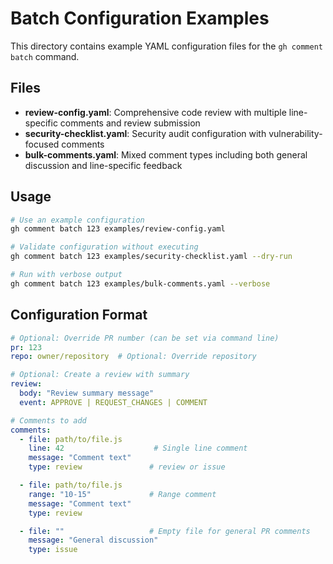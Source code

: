 # Batch Configuration Examples

This directory contains example YAML configuration files for the `gh comment batch` command.

## Files

- **review-config.yaml**: Comprehensive code review with multiple line-specific comments and review submission
- **security-checklist.yaml**: Security audit configuration with vulnerability-focused comments
- **bulk-comments.yaml**: Mixed comment types including both general discussion and line-specific feedback

## Usage

```bash
# Use an example configuration
gh comment batch 123 examples/review-config.yaml

# Validate configuration without executing
gh comment batch 123 examples/security-checklist.yaml --dry-run

# Run with verbose output
gh comment batch 123 examples/bulk-comments.yaml --verbose
```

## Configuration Format

```yaml
# Optional: Override PR number (can be set via command line)
pr: 123
repo: owner/repository  # Optional: Override repository

# Optional: Create a review with summary
review:
  body: "Review summary message"
  event: APPROVE | REQUEST_CHANGES | COMMENT

# Comments to add
comments:
  - file: path/to/file.js
    line: 42                    # Single line comment
    message: "Comment text"
    type: review               # review or issue

  - file: path/to/file.js
    range: "10-15"             # Range comment
    message: "Comment text" 
    type: review

  - file: ""                   # Empty file for general PR comments
    message: "General discussion"
    type: issue
```